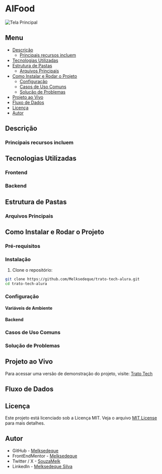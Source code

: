 # AlFood

![Tela Principal](./screenshots/tela-principal.png)

## Menu

- [Descrição](#descrição)
  - [Principais recursos incluem](#principais-recursos-incluem)
- [Tecnologias Utilizadas](#tecnologias-utilizadas)
- [Estrutura de Pastas](#estrutura-de-pastas)
  - [Arquivos Principais](#arquivos-principais)
- [Como Instalar e Rodar o Projeto](#como-instalar-e-rodar-o-projeto)
  - [Configuração](#configuração)
  - [Casos de Uso Comuns](#casos-de-uso-comuns)
  - [Solução de Problemas](#solução-de-problemas)
- [Projeto ao Vivo](#projeto-ao-vivo)
- [Fluxo de Dados](#fluxo-de-dados)
- [Licença](#licença)
- [Autor](#autor)

## Descrição


### Principais recursos incluem


## Tecnologias Utilizadas

### Frontend


### Backend


## Estrutura de Pastas


### Arquivos Principais


## Como Instalar e Rodar o Projeto

### Pré-requisitos


### Instalação

1. Clone o repositório:
```bash
git clone https://github.com/Melksedeque/trato-tech-alura.git
cd trato-tech-alura
```

### Configuração

#### Variáveis de Ambiente


#### Backend


### Casos de Uso Comuns


### Solução de Problemas


## Projeto ao Vivo

Para acessar uma versão de demonstração do projeto, visite: [Trato Tech](#)

## Fluxo de Dados


## Licença

Este projeto está licenciado sob a Licença MIT. Veja o arquivo [MIT License](https://https://github.com/Melksedeque/trato-tech-alura?tab=MIT-1-ov-file) para mais detalhes.

## Autor

- GitHub - [Melksedeque](https://github.com/Melksedeque/)
- FrontEndMentor - [Melksedeque](https://www.frontendmentor.io/profile/Melksedeque)
- Twitter / X - [SouzaMelk](https://x.com/SouzaMelk)
- LinkedIn - [Melksedeque Silva](https://www.linkedin.com/in/melksedeque-silva/)